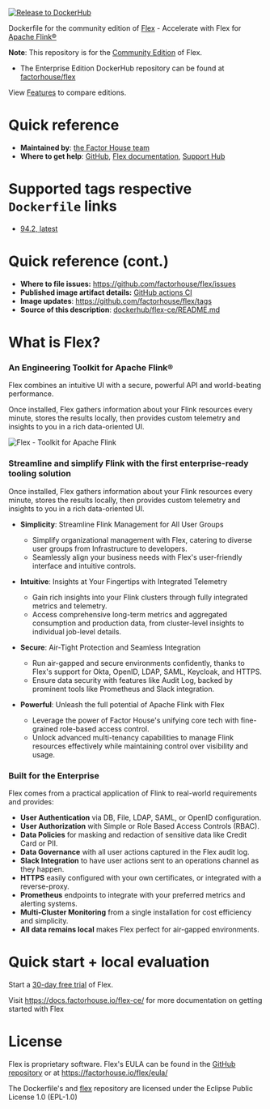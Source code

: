 [![Release to DockerHub](https://github.com/factorhouse/flex/actions/workflows/release.yml/badge.svg?branch=main)](https://github.com/factorhouse/flex/actions/workflows/release.yml)

Dockerfile for the community edition of [Flex](https://factorhouse.io/flex) - Accelerate with Flex for [Apache Flink®](https://flink.apache.org/)

**Note**: This repository is for the [Community Edition](https://factorhouse.io/flex/pricing) of Flex.

*  The Enterprise Edition DockerHub repository can be found at [factorhouse/flex](https://hub.docker.com/r/factorhouse/flex)

View [Features](https://factorhouse.io/flex/features) to compare editions.

# Quick reference

* **Maintained by**: [the Factor House team](https://factorhouse.io)
* **Where to get help**: [GitHub](https://github.com/factorhouse/flex), [Flex documentation](http://docs.factorhouse.io/flex-ce/), [Support Hub](https://factorhouse.io/support)

# Supported tags respective `Dockerfile` links

<!--- StartReleaseLinks --->

* [94.2, latest](https://github.com/factorhouse/flex/blob/main/dockerfile/flex-ce/Dockerfile)

<!--- EndReleaseLinks --->

# Quick reference (cont.)

* **Where to file issues:** https://github.com/factorhouse/flex/issues
* **Published image artifact details:** [GitHub actions CI](https://github.com/factorhouse/flex/actions/workflows/build.yml)
* **Image updates**: https://github.com/factorhouse/flex/tags
* **Source of this description**: [dockerhub/flex-ce/README.md](https://github.com/factorhouse/flex/blob/main/dockerhub/flex-ce/README.md)

# What is Flex?

### An Engineering Toolkit for Apache Flink®

Flex combines an intuitive UI with a secure, powerful API and world-beating performance.

Once installed, Flex gathers information about your Flink resources every minute, stores the results locally, then provides custom telemetry and insights to you in a rich data-oriented UI.

![Flex - Toolkit for Apache Flink](https://docs.factorhouse.io/img/assets/flex.png)

### Streamline and simplify Flink with the first enterprise-ready tooling solution

Once installed, Flex gathers information about your Flink resources every minute, stores the results locally, then provides custom telemetry and insights to you in a rich data-oriented UI.

* **Simplicity**: Streamline Flink Management for All User Groups
    - Simplify organizational management with Flex, catering to diverse user groups from Infrastructure to developers.
    - Seamlessly align your business needs with Flex's user-friendly interface and intuitive controls.

* **Intuitive**: Insights at Your Fingertips with Integrated Telemetry
    - Gain rich insights into your Flink clusters through fully integrated metrics and telemetry.
    - Access comprehensive long-term metrics and aggregated consumption and production data, from cluster-level insights to individual job-level details.

* **Secure**: Air-Tight Protection and Seamless Integration
    - Run air-gapped and secure environments confidently, thanks to Flex's support for Okta, OpenID, LDAP, SAML, Keycloak, and HTTPS.
    - Ensure data security with features like Audit Log, backed by prominent tools like Prometheus and Slack integration.

* **Powerful**: Unleash the full potential of Apache Flink with Flex
    - Leverage the power of Factor House's unifying core tech with fine-grained role-based access control.
    - Unlock advanced multi-tenancy capabilities to manage Flink resources effectively while maintaining control over visibility and usage.

### Built for the Enterprise

Flex comes from a practical application of Flink to real-world requirements and provides:

* **User Authentication** via DB, File, LDAP, SAML, or OpenID configuration.
* **User Authorization** with Simple or Role Based Access Controls (RBAC).
* **Data Policies** for masking and redaction of sensitive data like Credit Card or PII.
* **Data Governance** with all user actions captured in the Flex audit log.
* **Slack Integration** to have user actions sent to an operations channel as they happen.
* **HTTPS** easily configured with your own certificates, or integrated with a reverse-proxy.
* **Prometheus** endpoints to integrate with your preferred metrics and alerting systems.
* **Multi-Cluster Monitoring** from a single installation for cost efficiency and simplicity.
* **All data remains local** makes Flex perfect for air-gapped environments.

# Quick start + local evaluation

Start a [30-day free trial](https://factorhouse.io/flex/get-started) of Flex.

Visit https://docs.factorhouse.io/flex-ce/ for more documentation on getting started with Flex

# License

Flex is proprietary software. Flex's EULA can be found in the [GitHub repository](https://github.com/factorhouse/flex/blob/main/resources/eula.txt) or at https://factorhouse.io/flex/eula/

The Dockerfile's and [flex](https://github.com/factorhouse/flex) repository are licensed under the Eclipse Public License 1.0 (EPL-1.0)